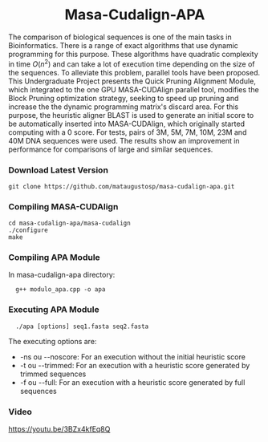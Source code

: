 <h1 align="center">Masa-Cudalign-APA</h1>

The comparison of biological sequences is one of the main tasks in Bioinformatics. There is a range of exact algorithms that use dynamic programming for this purpose. These algorithms have quadratic complexity in time $O({n^2})$ and can take a lot of execution time depending on the size of the sequences. To alleviate this problem, parallel tools have been proposed. This  Undergraduate Project presents the Quick Pruning Alignment Module, which integrated to the one GPU MASA-CUDAlign parallel tool, modifies the Block Pruning optimization strategy, seeking to speed up pruning and increase the the dynamic programming matrix's discard area. For this purpose, the heuristic aligner BLAST is used to generate an initial score to be automatically inserted into MASA-CUDAlign, which originally started computing with a 0 score. For tests, pairs of 3M, 5M, 7M, 10M, 23M and 40M DNA sequences were used. The results show an improvement in performance for comparisons of large and similar sequences.

### Download Latest Version 

```console
git clone https://github.com/mataugustosp/masa-cudalign-apa.git
```

### Compiling MASA-CUDAlign 

```console
cd masa-cudalign-apa/masa-cudalign
./configure 
make 
```

### Compiling APA Module

In masa-cudalign-apa directory: 

```console
  g++ modulo_apa.cpp -o apa 
```

### Executing APA Module

```console
  ./apa [options] seq1.fasta seq2.fasta 
```

The executing options are:

- -ns ou --noscore: For an execution without the initial heuristic score 
- -t ou --trimmed: For an execution with a heuristic score generated by trimmed sequences
- -f ou --full: For an execution with a heuristic score generated by full sequences

### Video 

https://youtu.be/3BZx4kfEq8Q

